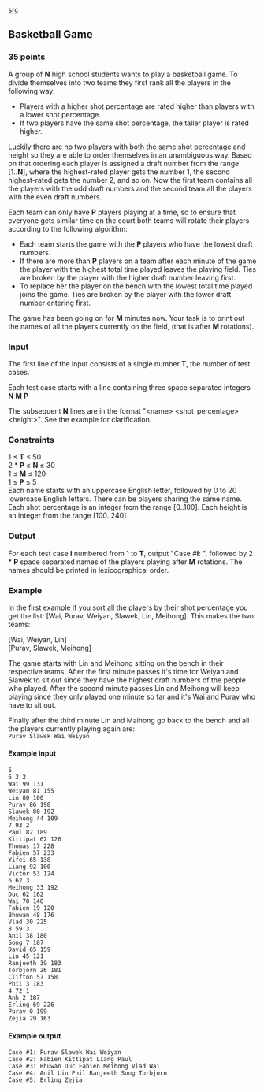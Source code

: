 [src](https://www.facebook.com/hackercup/problems.php?pid=740733162607577&round=598486203541358)

## Basketball Game

### 35 points 

A group of **N** high school students wants to play a basketball game. To
divide themselves into two teams they first rank all the players in the
following way:

  * Players with a higher shot percentage are rated higher than players with a lower shot percentage.
  * If two players have the same shot percentage, the taller player is rated higher.

Luckily there are no two players with both the same shot percentage and height
so they are able to order themselves in an unambiguous way. Based on that
ordering each player is assigned a draft number from the range [1..**N**],
where the highest-rated player gets the number 1, the second highest-rated
gets the number 2, and so on. Now the first team contains all the players with
the odd draft numbers and the second team all the players with the even draft
numbers.

Each team can only have **P** players playing at a time, so to ensure that
everyone gets similar time on the court both teams will rotate their players
according to the following algorithm:

  * Each team starts the game with the **P** players who have the lowest draft numbers.
  * If there are more than **P** players on a team after each minute of the game the player with the highest total time played leaves the playing field. Ties are broken by the player with the higher draft number leaving first.
  * To replace her the player on the bench with the lowest total time played joins the game. Ties are broken by the player with the lower draft number entering first.

The game has been going on for **M** minutes now. Your task is to print out
the names of all the players currently on the field, (that is after **M**
rotations).

### Input

The first line of the input consists of a single number **T**, the number of
test cases.

Each test case starts with a line containing three space separated integers
**N** **M** **P**

The subsequent **N** lines are in the format "&lt;name&gt; &lt;shot_percentage&gt;
&lt;height&gt;". See the example for clarification.

### Constraints

1 ≤ **T** ≤ 50  
2 * **P** ≤ **N** ≤ 30  
1 ≤ **M** ≤ 120  
1 ≤ **P** ≤ 5  
Each name starts with an uppercase English letter, followed by 0 to 20
lowercase English letters. There can be players sharing the same name. Each
shot percentage is an integer from the range [0..100]. Each height is an
integer from the range [100..240]

### Output

For each test case **i** numbered from 1 to **T**, output "Case #**i**: ",
followed by 2 * **P** space separated names of the players playing after **M**
rotations. The names should be printed in lexicographical order.

### Example

In the first example if you sort all the players by their shot percentage you
get the list: [Wai, Purav, Weiyan, Slawek, Lin, Meihong]. This makes the two
teams:

[Wai, Weiyan, Lin]  
[Purav, Slawek, Meihong]  

The game starts with Lin and Meihong sitting on the bench in their respective
teams. After the first minute passes it's time for Weiyan and Slawek to sit
out since they have the highest draft numbers of the people who played. After
the second minute passes Lin and Meihong will keep playing since they only
played one minute so far and it's Wai and Purav who have to sit out.

Finally after the third minute Lin and Maihong go back to the bench and all
the players currently playing again are:  
`Purav Slawek Wai Weiyan`

#### Example input

```
5
6 3 2
Wai 99 131
Weiyan 81 155
Lin 80 100
Purav 86 198
Slawek 80 192
Meihong 44 109
7 93 2
Paul 82 189
Kittipat 62 126
Thomas 17 228
Fabien 57 233
Yifei 65 138
Liang 92 100
Victor 53 124
6 62 3
Meihong 33 192
Duc 62 162
Wai 70 148
Fabien 19 120
Bhuwan 48 176
Vlad 30 225
8 59 3
Anil 38 180
Song 7 187
David 65 159
Lin 45 121
Ranjeeth 39 183
Torbjorn 26 181
Clifton 57 158
Phil 3 183
4 72 1
Anh 2 187
Erling 69 226
Purav 0 199
Zejia 29 163
```

#### Example output

```
Case #1: Purav Slawek Wai Weiyan
Case #2: Fabien Kittipat Liang Paul
Case #3: Bhuwan Duc Fabien Meihong Vlad Wai
Case #4: Anil Lin Phil Ranjeeth Song Torbjorn
Case #5: Erling Zejia
```
